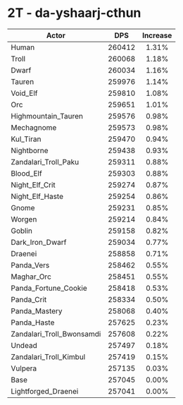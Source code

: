 # 2T - da-yshaarj-cthun
| Actor | DPS | Increase |
|---|:---:|:---:|
|Human|260412|1.31%|
|Troll|260068|1.18%|
|Dwarf|260034|1.16%|
|Tauren|259976|1.14%|
|Void_Elf|259810|1.08%|
|Orc|259651|1.01%|
|Highmountain_Tauren|259576|0.98%|
|Mechagnome|259573|0.98%|
|Kul_Tiran|259470|0.94%|
|Nightborne|259438|0.93%|
|Zandalari_Troll_Paku|259311|0.88%|
|Blood_Elf|259303|0.88%|
|Night_Elf_Crit|259274|0.87%|
|Night_Elf_Haste|259254|0.86%|
|Gnome|259231|0.85%|
|Worgen|259214|0.84%|
|Goblin|259158|0.82%|
|Dark_Iron_Dwarf|259034|0.77%|
|Draenei|258858|0.71%|
|Panda_Vers|258462|0.55%|
|Maghar_Orc|258451|0.55%|
|Panda_Fortune_Cookie|258418|0.53%|
|Panda_Crit|258334|0.50%|
|Panda_Mastery|258068|0.40%|
|Panda_Haste|257625|0.23%|
|Zandalari_Troll_Bwonsamdi|257608|0.22%|
|Undead|257497|0.18%|
|Zandalari_Troll_Kimbul|257419|0.15%|
|Vulpera|257135|0.03%|
|Base|257045|0.00%|
|Lightforged_Draenei|257041|0.00%|
